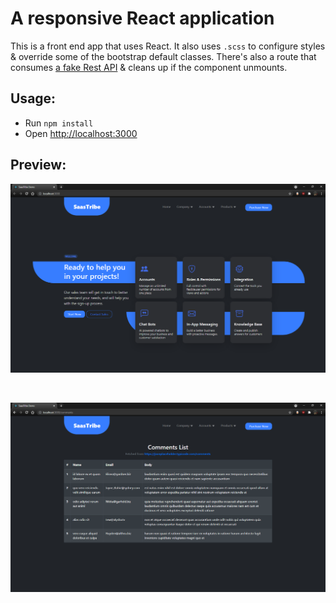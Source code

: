 # A responsive React application

This is a front end app that uses React. It also uses `.scss` to configure styles & override some of the bootstrap default classes. There's also a route that consumes [a fake Rest API]([https://link](https://jsonplaceholder.typicode.com/comments)) & cleans up if the component unmounts.

## Usage:
- Run `npm install` 
- Open [http://localhost:3000](http://localhost:3000)

## Preview:
![](./Extra/preview-1.PNG)

<br />

![](./Extra/preview-2.PNG)

